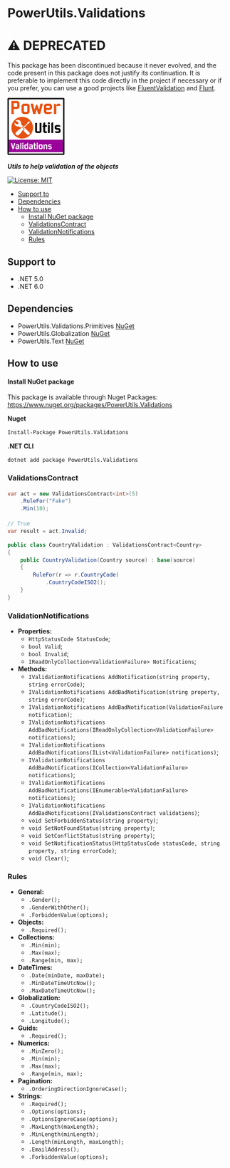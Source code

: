 # PowerUtils.Validations

# :warning: DEPRECATED

This package has been discontinued because it never evolved, and the code present in this package does not justify its continuation. It is preferable to implement this code directly in the project if necessary or if you prefer, you can use a good projects like [FluentValidation](https://www.nuget.org/packages/FluentValidation) and [Flunt](https://www.nuget.org/packages/Flunt).

![Logo](https://raw.githubusercontent.com/TechNobre/PowerUtils.Validations/main/assets/logo/logo_128x128.png)

***Utils to help validation of the objects***

[![License: MIT](https://img.shields.io/github/license/TechNobre/PowerUtils.Validations.svg)](https://github.com/TechNobre/PowerUtils.Validations/blob/main/LICENSE)


- [Support to ](#support-to-)
- [Dependencies ](#dependencies-)
- [How to use ](#how-to-use-)
    - [Install NuGet package ](#install-nuget-package-)
  - [ValidationsContract ](#validationscontract-)
  - [ValidationNotifications ](#validationnotifications-)
  - [Rules ](#rules-)



## Support to <a name="support-to"></a>
- .NET 5.0
- .NET 6.0



## Dependencies <a name="dependencies"></a>

- PowerUtils.Validations.Primitives [NuGet](https://www.nuget.org/packages/PowerUtils.Validations.Primitives/)
- PowerUtils.Globalization [NuGet](https://www.nuget.org/packages/PowerUtils.Globalization/)
- PowerUtils.Text [NuGet](https://www.nuget.org/packages/PowerUtils.Text/)



## How to use <a name="how-to-use"></a>

#### Install NuGet package <a name="Installation"></a>
This package is available through Nuget Packages: https://www.nuget.org/packages/PowerUtils.Validations

**Nuget**
```bash
Install-Package PowerUtils.Validations
```

**.NET CLI**
```
dotnet add package PowerUtils.Validations
```



### ValidationsContract <a name="ValidationsContract"></a>
```csharp
var act = new ValidationsContract<int>(5)
    .RuleFor("Fake")
    .Min(10);

// True
var result = act.Invalid;
```

```csharp
public class CountryValidation : ValidationsContract<Country>
{
    public CountryValidation(Country source) : base(source)
    {
        RuleFor(r => r.CountryCode)
            .CountryCodeISO2();
    }
}
```


### ValidationNotifications <a name="ValidationNotifications"></a>
- __Properties:__
  - `HttpStatusCode StatusCode`;
  - `bool Valid`;
  - `bool Invalid`;
  - `IReadOnlyCollection<ValidationFailure> Notifications`;
- __Methods:__
  - `IValidationNotifications AddNotification(string property, string errorCode)`;
  - `IValidationNotifications AddBadNotification(string property, string errorCode)`;
  - `IValidationNotifications AddBadNotification(ValidationFailure notification)`;
  - `IValidationNotifications AddBadNotifications(IReadOnlyCollection<ValidationFailure> notifications)`;
  - `IValidationNotifications AddBadNotifications(IList<ValidationFailure> notifications)`;
  - `IValidationNotifications AddBadNotifications(ICollection<ValidationFailure> notifications)`;
  - `IValidationNotifications AddBadNotifications(IEnumerable<ValidationFailure> notifications)`;
  - `IValidationNotifications AddBadNotifications(IValidationsContract validations)`;
  - `void SetForbiddenStatus(string property)`;
  - `void SetNotFoundStatus(string property)`;
  - `void SetConflictStatus(string property)`;
  - `void SetNotificationStatus(HttpStatusCode statusCode, string property, string errorCode)`;
  - `void Clear()`;


### Rules <a name="Rules"></a>
- __General:__
  - `.Gender();`
  - `.GenderWithOther();`
  - `.ForbiddenValue(options);`
- __Objects:__
  - `.Required();`
- __Collections:__
  - `.Min(min);`
  - `.Max(max);`
  - `.Range(min, max);`
- __DateTimes:__
  - `.Date(minDate, maxDate);`
  - `.MinDateTimeUtcNow();`
  - `.MaxDateTimeUtcNow();`
- __Globalization:__
  - `.CountryCodeISO2();`
  - `.Latitude();`
  - `.Longitude();`
- __Guids:__
  - `.Required();`
- __Numerics:__
  - `.MinZero();`
  - `.Min(min);`
  - `.Max(max);`
  - `.Range(min, max);`
- __Pagination:__
  - `.OrderingDirectionIgnoreCase();`
- __Strings:__
  - `.Required();`
  - `.Options(options);`
  - `.OptionsIgnoreCase(options);`
  - `.MaxLength(maxLength);`
  - `.MinLength(minLength);`
  - `.Length(minLength, maxLength);`
  - `.EmailAddress();`
  - `.ForbiddenValue(options);`
